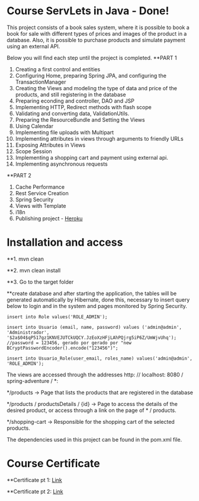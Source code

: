 # Course ServLets in Java - Done!

This project consists of a book sales system, where it is possible to book a book for sale with different types of prices and images of the product in a database. Also, it is possible to purchase products and simulate payment using an external API.

Below you will find each step until the project is completed.
**PART 1
1) Creating a first control and entities
2) Configuring Home, preparing Spring JPA, and configuring the TransactionManager
3) Creating the Views and modeling the type of data and price of the products, and still registering in the database
4) Preparing econding and controller, DAO and JSP
5) Implementing HTTP, Redirect methods with flash scope
6) Validating and converting data, ValidationUtils.
7) Preparing the ResourceBundle and Setting the Views
8) Using Calendar
9) Implementing file uploads with Multipart
10) Implementing attributes in views through arguments to friendly URLs
11) Exposing Attributes in Views
12) Scope Session
13) Implementing a shopping cart and payment using external api.
14) Implementing asynchronous requests

**PART 2
1) Cache Performance
2) Rest Service Creation
3) Spring Security
4) Views with Template
5) i18n
6) Publishing project - [Heroku](https://spring-adventure-matheusicaro.herokuapp.com/)

# Installation and access

**1. mvn clean

**2. mvn clean install
  
**3. Go to the target folder

**create database and after starting the application, the tables will be generated automatically by Hibernate, done this, necessary to insert query below to login and in the system and pages monitored by Spring Security.
```
insert into Role values('ROLE_ADMIN');

insert into Usuario (email, name, password) values ('admin@admin', 'Administrador', '$2a$04$qP517gz1KNVEJUTCkUQCY.JzEoXzHFjLAhPQjrg5iP6Z/UmWjvUhq'); //password = 123456, gerado por gerado por "new BCryptPasswordEncoder().encode("123456")";

insert into Usuario_Role(user_email, roles_name) values('admin@admin', 'ROLE_ADMIN');
```

The views are accessed through the addresses http: // localhost: 8080 / spring-adventure / *:

*/products -> Page that lists the products that are registered in the database

*/products / productsDetails / {id} -> Page to access the details of the desired product, or access through a link on the page of * / products.

*/shopping-cart -> Responsible for the shopping cart of the selected products.

The dependencies used in this project can be found in the pom.xml file.

# Course Certificate

**Certificate pt 1: [Link](https://drive.google.com/open?id=1RIw-HRBOathi_80IszugPhcrlYrGqIKI)

**Certificate pt 2: [Link](https://drive.google.com/open?id=1YRH9TF_UZ7MN8-Smi5RQ0SGF_hlrV_8_)
